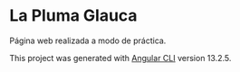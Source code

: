 # La Pluma Glauca
Página web realizada a modo de práctica.

This project was generated with [Angular CLI](https://github.com/angular/angular-cli) version 13.2.5.
